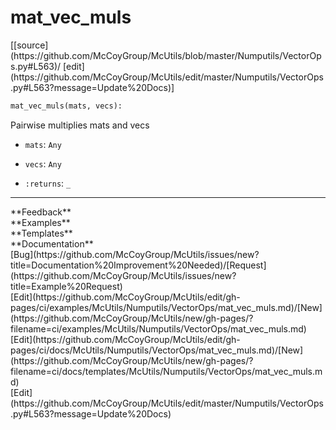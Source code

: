 # <a id="McUtils.Numputils.VectorOps.mat_vec_muls">mat_vec_muls</a>
<div class="docs-source-link" markdown="1">
[[source](https://github.com/McCoyGroup/McUtils/blob/master/Numputils/VectorOps.py#L563)/
[edit](https://github.com/McCoyGroup/McUtils/edit/master/Numputils/VectorOps.py#L563?message=Update%20Docs)]
</div>

```python
mat_vec_muls(mats, vecs): 
```
Pairwise multiplies mats and vecs
  - `mats`: `Any`
    > 
  - `vecs`: `Any`
    > 
  - `:returns`: `_`
    > 











---


<div markdown="1" class="text-secondary">
<div class="container">
  <div class="row">
   <div class="col" markdown="1">
**Feedback**   
</div>
   <div class="col" markdown="1">
**Examples**   
</div>
   <div class="col" markdown="1">
**Templates**   
</div>
   <div class="col" markdown="1">
**Documentation**   
</div>
   <div class="col" markdown="1">
   
</div>
   <div class="col" markdown="1">
   
</div>
   <div class="col" markdown="1">
   
</div>
</div>
  <div class="row">
   <div class="col" markdown="1">
[Bug](https://github.com/McCoyGroup/McUtils/issues/new?title=Documentation%20Improvement%20Needed)/[Request](https://github.com/McCoyGroup/McUtils/issues/new?title=Example%20Request)   
</div>
   <div class="col" markdown="1">
[Edit](https://github.com/McCoyGroup/McUtils/edit/gh-pages/ci/examples/McUtils/Numputils/VectorOps/mat_vec_muls.md)/[New](https://github.com/McCoyGroup/McUtils/new/gh-pages/?filename=ci/examples/McUtils/Numputils/VectorOps/mat_vec_muls.md)   
</div>
   <div class="col" markdown="1">
[Edit](https://github.com/McCoyGroup/McUtils/edit/gh-pages/ci/docs/McUtils/Numputils/VectorOps/mat_vec_muls.md)/[New](https://github.com/McCoyGroup/McUtils/new/gh-pages/?filename=ci/docs/templates/McUtils/Numputils/VectorOps/mat_vec_muls.md)   
</div>
   <div class="col" markdown="1">
[Edit](https://github.com/McCoyGroup/McUtils/edit/master/Numputils/VectorOps.py#L563?message=Update%20Docs)   
</div>
   <div class="col" markdown="1">
   
</div>
   <div class="col" markdown="1">
   
</div>
   <div class="col" markdown="1">
   
</div>
</div>
</div>
</div>
